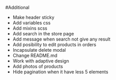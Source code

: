 #Additional
- Make header sticky
- Add variables css
- Add mixins scss
- Add search in the store page
- Add message when search not give any result
- Add posibility to edit products in orders
- Incapsulate delete modal
- Change README.md
- Work with adaptive design
- Add photos of products
- Hide pagination when it have less 5 elements
